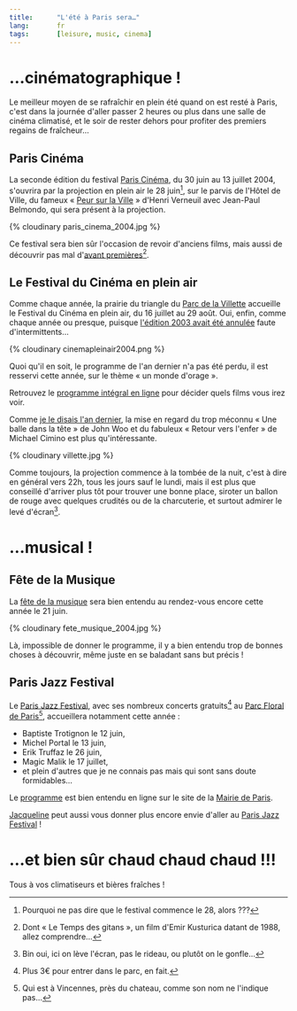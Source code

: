 ```yaml
---
title:      "L'été à Paris sera…"
lang:       fr
tags:       [leisure, music, cinema]
---
```


# …cinématographique !

Le meilleur moyen de se rafraîchir en plein été quand on est resté à Paris, c'est dans la journée d'aller passer 2 heures ou plus dans une salle de cinéma climatisé, et le soir de rester dehors pour profiter des premiers regains de fraîcheur…

## Paris Cinéma

La seconde édition du festival [Paris Cinéma](http://www.pariscinema.org/), du 30 juin au 13 juillet 2004, s'ouvrira par la projection en plein air le 28 juin[^t1], sur le parvis de l'Hôtel de Ville, du fameux « [Peur sur la Ville](http://french.imdb.com/title/tt0073535/) » d'Henri Verneuil avec Jean-Paul Belmondo, qui sera présent à la projection.

{% cloudinary paris_cinema_2004.jpg %}

Ce festival sera bien sûr l'occasion de revoir d'anciens films, mais aussi de découvrir pas mal d'[avant premières](http://www.pariscinema.org/fr/programmes/avant_premieres.html)[^t2].

## Le Festival du Cinéma en plein air

Comme chaque année, la prairie du triangle du [Parc de la Villette](http://www.villette.com/) accueille le Festival du Cinéma en plein air, du 16 juillet au 29 août. Oui, enfin, comme chaque année ou presque, puisque [l'édition 2003 avait été annulée](/2003/07/le-cinema-en-plein-air-a-la-villette-c-est-finalement-pas-reparti.html) faute d'intermittents…

{% cloudinary cinemapleinair2004.png %}

Quoi qu'il en soit, le programme de l'an dernier n'a pas été perdu, il est resservi cette année, sur le thème « un monde d'orage ».

Retrouvez le [programme intégral en ligne](http://www.villette.com/manif/manif.aspx?id=917) pour décider quels films vous irez voir.

Comme [je le disais l'an dernier](/2003/07/le-cinema-en-plein-air-a-la-villette-c-est-finalement-pas-reparti.html), la mise en regard du trop méconnu « Une balle dans la tête » de John Woo et du fabuleux « Retour vers l'enfer » de Michael Cimino est plus qu'intéressante.

{% cloudinary villette.jpg %}

Comme toujours, la projection commence à la tombée de la nuit, c'est à dire en général vers 22h, tous les jours sauf le lundi, mais il est plus que conseillé d'arriver plus tôt pour trouver une bonne place, siroter un ballon de rouge avec quelques crudités ou de la charcuterie, et surtout admirer le levé d'écran[^t3].

# …musical !

## Fête de la Musique

La [fête de la musique](http://www.fetedelamusique.culture.fr/) sera bien entendu au rendez-vous encore cette année le 21 juin.

{% cloudinary fete_musique_2004.jpg %}

Là, impossible de donner le programme, il y a bien entendu trop de bonnes choses à découvrir, même juste en se baladant sans but précis !

## Paris Jazz Festival

Le [Paris Jazz Festival](http://www.paris.fr/fr/environnement/jardins/animations_jardins/paris_jazz_festival2004/default.asp), avec ses nombreux concerts gratuits[^t4] au [Parc Floral de Paris](http://www.paris.fr/fr/environnement/jardins/liste_jardins/parc_floral/default_parc_floral.ASP)[^t5], accueillera notamment cette année :

- Baptiste Trotignon le 12 juin,
- Michel Portal le 13 juin,
- Erik Truffaz le 26 juin,
- Magic Malik le 17 juillet,
- et plein d'autres que je ne connais pas mais qui sont sans doute formidables…

Le [programme](http://www.paris.fr/fr/environnement/jardins/animations_jardins/paris_jazz_festival2004/default.asp) est bien entendu en ligne sur le site de la [Mairie de Paris](http://www.paris.fr/).

[Jacqueline](http://www.jacqueline-oud.com/) peut aussi vous donner plus encore envie d'aller au [Paris Jazz Festival](http://www.jacqueline-oud.com/article.php3?id_article=98) !

# …et bien sûr chaud chaud chaud !!!

Tous à vos climatiseurs et bières fraîches !

[^t1]: Pourquoi ne pas dire que le festival commence le 28, alors ???

[^t2]: Dont « Le Temps des gitans », un film d'Emir Kusturica datant de 1988, allez comprendre…

[^t3]: Bin oui, ici on lève l'écran, pas le rideau, ou plutôt on le gonfle…

[^t4]: Plus 3€ pour entrer dans le parc, en fait.

[^t5]: Qui est à Vincennes, près du chateau, comme son nom ne l'indique pas…
